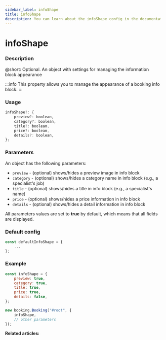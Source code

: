 ```yaml
---
sidebar_label: infoShape
title: infoShape
description: You can learn about the infoShape config in the documentation of the DHTMLX JavaScript Booking library. Browse developer guides and API reference, try out code examples and live demos, and download a free 30-day evaluation version of DHTMLX Booking.
---
```


# infoShape

### Description

@short: Optional. An object with settings for managing the information block appearance

:::info
This property allows you to manage the appearance of a booking info block.
:::

### Usage

~~~jsx {}
infoShape?: {
	preview?: boolean,
	category?: boolean,
	title?: boolean,
	price?: boolean,
	details?: boolean,
};
~~~

### Parameters

An object has the following parameters:

- `preview` - (optional) shows/hides a preview image in info block
- `category` - (optional) shows/hides a category name in info block (e.g., a specialist's job)
- `title` - (optional) shows/hides a title in info block (e.g., a specialist's name)
- `price` - (optional) shows/hides a price information in info block
- `details` - (optional) shows/hides a detail information in info block

All parameters values are set to **true** by default, which means that all fields are displayed. 

### Default config

~~~jsx {}
const defaultInfoShape = {
	...
};
~~~

### Example

~~~jsx {1-7,10}
const infoShape = {
	preview: true,
	category: true,
	title: true,
	price: true,
	details: false,
};

new booking.Booking("#root", {
	infoShape,
	// other parameters
});
~~~

**Related articles:**

